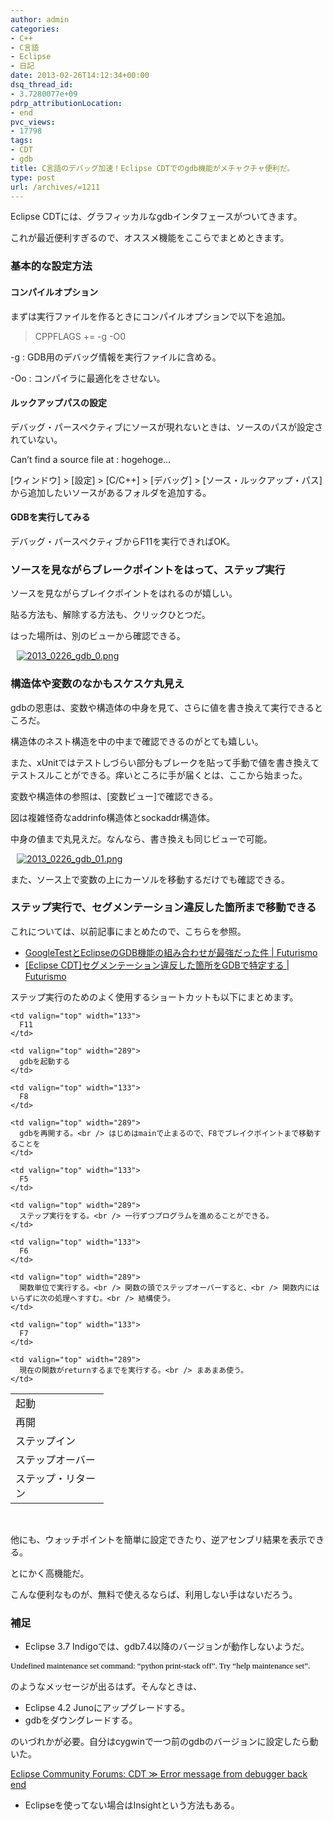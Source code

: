```yaml
---
author: admin
categories:
- C++
- C言語
- Eclipse
- 日記
date: 2013-02-26T14:12:34+00:00
dsq_thread_id:
- 3.7280077e+09
pdrp_attributionLocation:
- end
pvc_views:
- 17798
tags:
- CDT
- gdb
title: C言語のデバッグ加速！Eclipse CDTでのgdb機能がメチャクチャ便利だ。
type: post
url: /archives/=1211
---
```


Eclipse CDTには、グラフィッカルなgdbインタフェースがついてきます。
  
これが最近便利すぎるので、オススメ機能をここらでまとめときます。

<div class="wlWriterEditableSmartContent" id="scid:5737277B-5D6D-4f48-ABFC-DD9C333F4C5D:ac266147-2047-4d3f-8587-a4b20ba23f92" style="margin: 0px; display: inline; float: none; padding: 0px;">
  <div>
  </div>
</div>

### 基本的な設定方法

#### コンパイルオプション

まずは実行ファイルを作るときにコンパイルオプションで以下を追加。

> CPPFLAGS += -g -O0

-g : GDB用のデバッグ情報を実行ファイルに含める。
  
-Oo : コンパイラに最適化をさせない。

#### ルックアップパスの設定

デバッグ・パースペクティブにソースが現れないときは、ソースのパスが設定されていない。

Can’t find a source file at : hogehoge…

[ウィンドウ] > [設定] > [C/C++] > [デバッグ] > [ソース・ルックアップ・パス] から追加したいソースがあるフォルダを追加する。

#### GDBを実行してみる

デバッグ・パースペクティブからF11を実行できればOK。

### ソースを見ながらブレークポイントをはって、ステップ実行

ソースを見ながらブレイクポイントをはれるのが嬉しい。
  
貼る方法も、解除する方法も、クリックひとつだ。

はった場所は、別のビューから確認できる。

<div class="wlWriterEditableSmartContent" id="scid:887EC618-8FBE-49a5-A908-2339AF2EC531:3ad06a91-33cc-4fe5-aa5b-351bdc731c71" style="padding-bottom: 0px; margin: 0px; padding-left: 10px; padding-right: 10px; display: inline; float: none; padding-top: 0px;">
  <a href="https://picasaweb.google.com/111104490436597119823/Futurismo?authkey=Gv1sRgCM-A3fCH6v_BOQ#5849257452933299746" target="_blank"><img style="border: none; padding: 0px; margin: 0px;" alt="2013_0226_gdb_0.png" src="http://lh3.ggpht.com/-hK-wybdNYsc/USy8qanlPiI/AAAAAAAAAIg/BmoOdgZhoqA/2013_0226_gdb_0.png" /></a>
</div>

### 構造体や変数のなかもスケスケ丸見え

gdbの恩恵は、変数や構造体の中身を見て、さらに値を書き換えて実行できるところだ。
  
構造体のネスト構造を中の中まで確認できるのがとても嬉しい。

また、xUnitではテストしづらい部分もブレークを貼って手動で値を書き換えてテストスルことができる。痒いところに手が届くとは、ここから始まった。

変数や構造体の参照は、[変数ビュー]で確認できる。
  
図は複雑怪奇なaddrinfo構造体とsockaddr構造体。
  
中身の値まで丸見えだ。なんなら、書き換えも同じビューで可能。

<div class="wlWriterEditableSmartContent" id="scid:887EC618-8FBE-49a5-A908-2339AF2EC531:2ce6aac0-385a-4d23-9ed2-5127c8654143" style="padding-bottom: 0px; margin: 0px; padding-left: 10px; padding-right: 10px; display: inline; float: none; padding-top: 0px;">
  <a href="https://picasaweb.google.com/111104490436597119823/Futurismo?authkey=Gv1sRgCM-A3fCH6v_BOQ#5849256532699596914" target="_blank"><img style="border: none; padding: 0px; margin: 0px;" alt="2013_0226_gdb_01.png" src="http://lh5.ggpht.com/-8Vq8OIrqCa8/USy702exSHI/AAAAAAAAAIA/gMVZr-CkLkw/2013_0226_gdb_01.png" /></a>
</div>

また、ソース上で変数の上にカーソルを移動するだけでも確認できる。

### ステップ実行で、セグメンテーション違反した箇所まで移動できる

これについては、以前記事にまとめたので、こちらを参照。

  * [GoogleTestとEclipseのGDB機能の組み合わせが最強だった件 | Futurismo][1]
  * [[Eclipse CDT]セグメンテーション違反した箇所をGDBで特定する | Futurismo][2]

ステップ実行のためのよく使用するショートカットも以下にまとめます。

<table width="557" border="0" cellspacing="0" cellpadding="0">
  <tr>
    <td valign="top" width="133">
      起動
    </td>
    
    <td valign="top" width="133">
      F11
    </td>
    
    <td valign="top" width="289">
      gdbを起動する
    </td>
  </tr>
  
  <tr>
    <td valign="top" width="133">
      再開
    </td>
    
    <td valign="top" width="133">
      F8
    </td>
    
    <td valign="top" width="289">
      gdbを再開する。<br /> はじめはmainで止まるので、F8でブレイクポイントまで移動することを
    </td>
  </tr>
  
  <tr>
    <td valign="top" width="133">
      ステップイン
    </td>
    
    <td valign="top" width="133">
      F5
    </td>
    
    <td valign="top" width="289">
      ステップ実行をする。<br /> 一行ずつプログラムを進めることができる。
    </td>
  </tr>
  
  <tr>
    <td valign="top" width="133">
      ステップオーバー
    </td>
    
    <td valign="top" width="133">
      F6
    </td>
    
    <td valign="top" width="289">
      関数単位で実行する。<br /> 関数の頭でステップオーバーすると、<br /> 関数内にはいらずに次の処理へすすむ。<br /> 結構使う。
    </td>
  </tr>
  
  <tr>
    <td valign="top" width="133">
      ステップ・リターン
    </td>
    
    <td valign="top" width="133">
      F7
    </td>
    
    <td valign="top" width="289">
      現在の関数がreturnするまでを実行する。<br /> まあまあ使う。
    </td>
  </tr>
</table>

&nbsp;

他にも、ウォッチポイントを簡単に設定できたり、逆アセンブリ結果を表示できる。
  
とにかく高機能だ。
  
こんな便利なものが、無料で使えるならば、利用しない手はないだろう。

### 補足

  * Eclipse 3.7 Indigoでは、gdb7.4以降のバージョンが動作しないようだ。

<span style="text-align: left; widows: 2; text-transform: none; background-color: #f4f4f4; text-indent: 0px; letter-spacing: normal; display: inline !important; font: 13px/16px verdana, geneva, lucida, 'Lucida Grande', arial, helvetica, sans-serif; white-space: normal; orphans: 2; float: none; color: #000000; word-spacing: 0px; -webkit-text-size-adjust: auto; -webkit-text-stroke-width: 0px;"><span style="font-family: Verdana;">Undefined maintenance set command: &#8220;python print-stack off&#8221;. Try &#8220;help maintenance set&#8221;.</span></span>

のようなメッセージが出るはず。そんなときは、

  * Eclipse 4.2 Junoにアップグレードする。
  * gdbをダウングレードする。

のいづれかが必要。自分はcygwinで一つ前のgdbのバージョンに設定したら動いた。

[Eclipse Community Forums: CDT ≫ Error message from debugger back end][3]

  * Eclipseを使ってない場合はInsightという方法もある。

<div id="fastlookup_top" style="display: none;">
</div>

 [1]: https://futurismo.biz/archives/1178
 [2]: https://futurismo.biz/archives/1176
 [3]: http://www.eclipse.org/forums/index.php/m/991796/